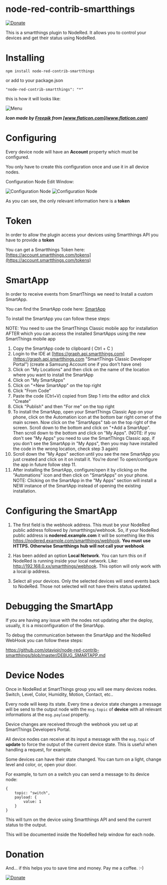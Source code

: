 # node-red-contrib-smartthings

[![Donate](/docs/donation.png?raw=true)](https://www.paypal.com/cgi-bin/webscr?cmd=_donations&business=65XBWNBZ69ZP4&currency_code=USD&source=url)

This is a smartthings plugin to NodeRed. It allows you to control your devices and get their status using NodeRed.

# Installing

```
npm install node-red-contrib-smartthings
```

or add to your package.json

```
"node-red-contrib-smartthings": "*"
```

this is how it will looks like:

![Menu](/docs/nodered_menu.png?raw=true "Menu")

***Icon made by [Freepik](https://www.freepik.com/home) from [www.flaticon.com](www.flaticon.com)***

# Configuring

Every device node will have an **Account** property which must be configured.

You only have to create this configuration once and use it in all device nodes.

Configuration Node Edit Window:

![Configuration Node](/docs/config.png?raw=true "Configuration Node")
![Configuration Node](/docs/config_token.png?raw=true "Configuration Node")

As you can see, the only relevant information here is a **token**

# Token

In order to allow the plugin access your devices using Smartthings API you have
to provide a **token**

You can get a Smartthings Token here:
[https://account.smartthings.com/tokens](https://account.smartthings.com/tokens)

# SmartApp

In order to receive events from SmartThings we need to Install a custom SmartApp.

You can find the SmartApp code here:
[SmartApp](https://raw.githubusercontent.com/otaviojr/node-red-contrib-smartthings/master/smartapp/webhook.groovy)

To install the SmartApp you can follow these steps:

NOTE: You need to use the SmartThings Classic mobile app for installation AFTER
which you can access the installed SmartApps using the new SmartThings mobile app

1. Copy the SmartApp code to clipboard ( Ctrl + C )
2. Login to the IDE at [https://graph.api.smartthings.com](https://graph.api.smartthings.com "SmartThings Classic Developer Portal") (create a Samsung Account one if you don't have one)
3. Click on "My Locations" and then click on the name of the location where you want to install the SmartApp
4. Click on "My SmartApps"
5. Click on "+New SmartApp" on the top right
6. Click "From Code"
7. Paste the code (Ctrl+V) copied from Step 1 into the editor and click "Create"
8. Click "Publish" and then "For me" on the top right
9. To install the SmartApp, open your SmartThings Classic App on your phone, click
on the Automation icon at the bottom bar right corner of the main screen. Now click
on the "SmartApps" tab on the top right of the screen. Scroll down to the bottom and
click on "+Add a SmartApp". Then scroll down to the bottom and click on "My Apps".
(NOTE: if you don't see "My Apps" you need to use the SmartThings Classic app, if
you don't see the SmartApp in "My Apps", then you may have installed the code in
the wrong location, check step 3 again)
10. Scroll down the "My Apps" section until you see the new SmartApp you just created
and click on it on install it. You're done! To open/configure the app in future follow step 11.
11. After installing the SmartApp, configure/open it by clicking on the "Automations"
icon and then click on "SmartApps" on your phone. NOTE: Clicking on the SmartApp in the
"My Apps" section will install a NEW instance of the SmartApp instead of opening
the existing installation.

# Configuring the SmartApp

1. The first field is the webhook address. This must be your NodeRed public
address followed by /smartthings/webhook. So, if your NodeRed public address is
**nodered.example.com** it will be something like this https://nodered.example.com/smartthings/webhook.
**You must use HTTPS. Otherwise Smartthings hub will not call your webhook**

2. Has been added an option **Local Network**. You can turn this on if NodeRed is running
inside your local network. Like: http://192.168.0.xx/smartthings/webhook. This option will
only work with a local ip address.

3. Select all your devices. Only the selected devices will send events back to
NodeRed. Those not selected will not have theirs status updated.

# Debugging the SmartApp

If you are having any issue with the nodes not updating after the deploy, usually,
it is a misconfiguration of the SmartApp.

To debug the communication between the SmartApp and the NodeRed WebHook you can follow
these steps:

https://github.com/otaviojr/node-red-contrib-smartthings/blob/master/DEBUG_SMARTAPP.md

# Device Nodes

Once in NodeRed at SmartThings group you will see many devices nodes. Switch, Level,
Color, Humidity, Motion, Contact, etc..

Every node will keep its state. Every time a device state changes a message will
be send to the output node with the ```msg.topic``` of **device** with all relevant
informations at the ```msg.payload``` property.

Device changes are received through the webhook you set up at SmartThings Developers
Portal.

All device nodes can receive at its input a message with the ```msg.topic``` of
**update** to force the output of the current device state. This is useful when
handling a request, for example.

Some devices can have their state changed. You can turn on a light, change
level and color, or, open your door.

For example, to turn on a switch you can send a message to its device node:

```
{
    topic: "switch",
    payload: {
        value: 1
    }
}
```

This will turn on the device using Smartthings API and send the current status to the output.

This will be documented inside the NodeRed help window for each node.

# Donation

And... if this helps you to save time and money. Pay me a coffee. :-)

[![Donate](/docs/donation.png?raw=true)](https://www.paypal.com/cgi-bin/webscr?cmd=_donations&business=65XBWNBZ69ZP4&currency_code=USD&source=url)
